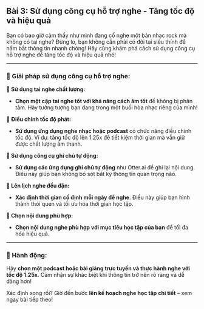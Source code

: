 ## Bài 3: Sử dụng công cụ hỗ trợ nghe - Tăng tốc độ và hiệu quả

Bạn có bao giờ cảm thấy như mình đang cố nghe một bản nhạc rock mà không có tai nghe? Đừng lo, bạn không cần phải có đôi tai siêu thính để nắm bắt thông tin nhanh chóng! Hãy cùng khám phá cách sử dụng công cụ hỗ trợ nghe để tăng tốc độ và hiệu quả nhé!

---

### 📌 Giải pháp sử dụng công cụ hỗ trợ nghe:

**🔹 Sử dụng tai nghe chất lượng:**
- **Chọn một cặp tai nghe tốt với khả năng cách âm tốt** để không bị phân tâm. Hãy tưởng tượng bạn đang trong một buổi hòa nhạc riêng của mình!

**🔹 Điều chỉnh tốc độ phát:**
- **Sử dụng ứng dụng nghe nhạc hoặc podcast** có chức năng điều chỉnh tốc độ. Ví dụ: tăng tốc độ lên 1.25x để tiết kiệm thời gian mà vẫn giữ được chất lượng âm thanh.

**🔹 Sử dụng công cụ ghi chú tự động:**
- **Sử dụng các ứng dụng ghi chú tự động** như Otter.ai để ghi lại nội dung. Điều này giúp bạn không bỏ sót bất kỳ thông tin quan trọng nào.

**🔹 Lên lịch nghe đều đặn:**
- **Xác định thời gian cố định mỗi ngày để nghe**. Điều này giúp bạn hình thành thói quen và tối ưu hóa thời gian học tập.

**🔹 Chọn nội dung phù hợp:**
- **Chọn nội dung nghe phù hợp với mục tiêu học tập của bạn** để tối đa hóa hiệu quả.

---

### 🚀 Hành động:

Hãy **chọn một podcast hoặc bài giảng trực tuyến và thực hành nghe với tốc độ 1.25x**. Cảm nhận sự khác biệt khi thông tin trở nên rõ ràng và dễ dàng hơn!

Xác định xong rồi? Giờ đến bước **lên kế hoạch nghe học tập chi tiết** – xem ngay bài tiếp theo!